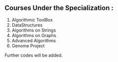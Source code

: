 ## Courses Under the Specialization : 

1. Algorithmic ToolBox
2. DataStructures
3. Algorithms on Strings
4. Algorithms on Graphs
5. Advanced Algorithms 
6. Genome Project

Further codes will be added.
